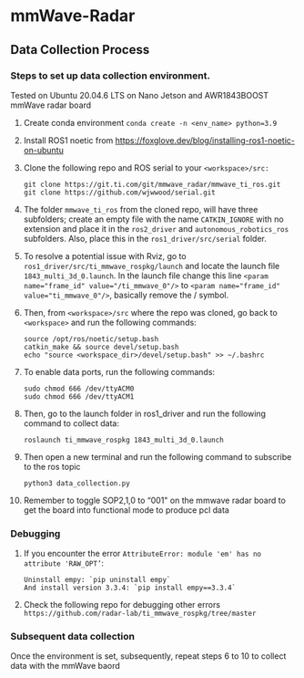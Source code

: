 # mmWave-Radar

## Data Collection Process

### Steps to set up data collection environment. 

Tested on Ubuntu 20.04.6 LTS on Nano Jetson and AWR1843BOOST mmWave radar board

1. Create conda environment `conda create -n <env_name> python=3.9`

2. Install ROS1 noetic from https://foxglove.dev/blog/installing-ros1-noetic-on-ubuntu

3. Clone the following repo and ROS serial to your `<workspace>/src:`
   ```   
   git clone https://git.ti.com/git/mmwave_radar/mmwave_ti_ros.git
   git clone https://github.com/wjwwood/serial.git
   ```
5. The folder `mmwave_ti_ros` from the cloned repo, will have three subfolders; create an empty file with the name `CATKIN_IGNORE` with no extension and place it in the `ros2_driver` and `autonomous_robotics_ros` subfolders. Also, place this in the `ros1_driver/src/serial` folder.

6. To resolve a potential issue with Rviz, go to `ros1_driver/src/ti_mmwave_rospkg/launch` and locate the launch file `1843_multi_3d_0.launch`. In the launch file change this line `<param name="frame_id" value="/ti_mmwave_0"/>` to `<param name="frame_id" value="ti_mmwave_0"/>`, basically remove the / symbol.

7. Then, from `<workspace>/src` where the repo was cloned, go back to `<workspace>` and run the following commands:
   ```
   source /opt/ros/noetic/setup.bash
   catkin_make && source devel/setup.bash
   echo "source <workspace_dir>/devel/setup.bash" >> ~/.bashrc
   ```

8. To enable data ports, run the following commands:
   ```
   sudo chmod 666 /dev/ttyACM0
   sudo chmod 666 /dev/ttyACM1
   ```

10. Then, go to the launch folder in ros1_driver and run the following command to collect data:
    ```
    roslaunch ti_mmwave_rospkg 1843_multi_3d_0.launch
    ```

11. Then open a new terminal and run the following command to subscribe to the ros topic
    ```
    python3 data_collection.py
    ```

12. Remember to toggle SOP2,1,0 to “001" on the mmwave radar board to get the board into functional mode to produce pcl data

### Debugging

1. If you encounter the error `AttributeError: module 'em' has no attribute 'RAW_OPT’`:
   ```
   Uninstall empy: `pip uninstall empy`
   And install version 3.3.4: `pip install empy==3.3.4`
   ```

2. Check the following repo for debugging other errors `https://github.com/radar-lab/ti_mmwave_rospkg/tree/master`


### Subsequent data collection
Once the environment is set, subsequently, repeat steps 6 to 10 to collect data with the mmWave baord
